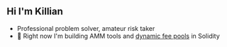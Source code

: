 ## Hi I'm Killian

- Professional problem solver, amateur risk taker
- 🌱 Right now I'm building AMM tools and [dynamic fee pools](https://github.com/itskillian/hookathon-hooks) in Solidity
